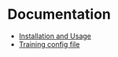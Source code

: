 # Documentation

* [Installation and Usage](installation-usage.md)
* [Training config file](training-config-file.md)